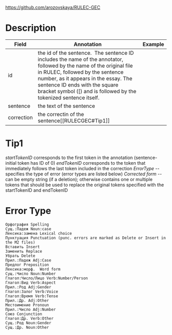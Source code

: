 https://github.com/arozovskaya/RULEC-GEC

# Description
| Field      | Annotation                                                                                                                                                                                                                                                                                              | Example |
| ---------- | ------------------------------------------------------------------------------------------------------------------------------------------------------------------------------------------------------------------------------------------------------------------------------------------------------- | ------- |
| id         | the id of the sentence.  The sentence ID includes the name of the annotator, followed by the name of the original file in RULEC, followed by the sentence number, as it appears in the essay. The sentence ID ends with the square bracket symbol ([) and is followed by the tokenized sentence itself. |         |
| sentence   | the text of the sentence                                                                                                                                                                                                                                                                                |         |
| correction | the correctin of the sentence[[RULECGEC#Tip1]]                                                                                                                                                                                                                                                          |         |
# Tip1
_startTokenID_ corresponds to the first token in the annotation (sentence-initial token has ID of 0) _endTokenID_ corresponds to the token that immediately follows the last token included in the correction _ErrorType_ -- specifies the type of error (error types are listed below) _Corrected form_ -- can be empty string (if a deletion); otherwise contains one or multiple tokens that should be used to replace the original tokens specified with the startTokenID and endTokenID

# Error Type
```
Орфография Spelling
Сущ.:Падеж Noun:case
Лексика:замена Lexical choice
Пунктуация Punctuation (punc. errors are marked as Delete or Insert in the M2 files)
Вставить Insert
Заменить Replace
Убрать Delete
Прил.:Падеж Adj:Case
Предлог Preposition
Лексика:морф.  Word form
Сущ.:Число Noun:Number
Глагол:Число/Лицо Verb:Number/Person
Глагол:Вид Verb:Aspect
Прил.:Род Adj:Gender
Глагол:Залог Verb:Voice
Глагол:Время Verb:Tense
Прил.:Др. Adj:Other
Местоимение Pronoun
Прил.:Число Adj:Number
Союз Conjunction
Глагол:Др. Verb:Other
Сущ.:Род Noun:Gender
Сущ.:Др. Noun:Other
```